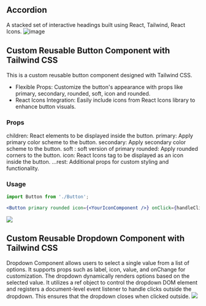 ## Accordion
A stacked set of interactive headings built using React, Tailwind, React Icons.
![image](https://github.com/Tokitaka/react-reusable-components-collection/assets/110197274/0d98866c-d289-4a5d-b55b-8b08e472853f)

## Custom Reusable Button Component with Tailwind CSS
This is a custom reusable button component designed with Tailwind CSS.

- Flexible Props: Customize the button's appearance with props like primary, secondary, rounded, soft, icon and rounded.
- React Icons Integration: Easily include icons from React Icons library to enhance button visuals.

### Props
children: React elements to be displayed inside the button.
primary: Apply primary color scheme to the button.
secondary: Apply secondary color scheme to the button.
soft : soft version of primary
rounded: Apply rounded corners to the button.
icon: React Icons tag to be displayed as an icon inside the button.
...rest: Additional props for custom styling and functionality.

### Usage
```jsx
import Button from './Button';

<Button primary rounded icon={<YourIconComponent />} onClick={handleClick}>Click me</Button>
```

<img src="https://github.com/Tokitaka/react-reusable-components-collection/assets/110197274/14e62bc2-2c53-4622-8877-6fded2c26e3c">

## Custom Reusable Dropdown Component with Tailwind CSS
Dropdown Component allows users to select a single value from a list of options. It supports props such as label, icon, value, and onChange for customization. The dropdown dynamically renders options based on the selected value. It utilizes a ref object to control the dropdown DOM element and registers a document-level event listener to handle clicks outside the dropdown. This ensures that the dropdown closes when clicked outside.
<img src="https://github.com/Tokitaka/react-reusable-components-collection/assets/110197274/56310069-aba3-4d18-9bec-6593fc390109">
